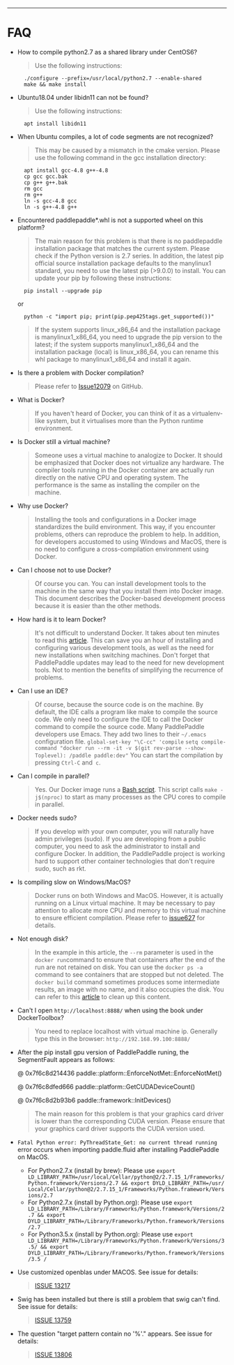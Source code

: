 ***
<a name="FAQ_en"></a>

# **FAQ**

- How to compile python2.7 as a shared library under CentOS6?

	> Use the following instructions:

		./configure --prefix=/usr/local/python2.7 --enable-shared
		make && make install

- Ubuntu18.04 under libidn11 can not be found?

	> Use the following instructions:

		apt install libidn11

- When Ubuntu compiles, a lot of code segments are not recognized?

	> This may be caused by a mismatch in the cmake version. Please use the following command in the gcc installation directory:

		apt install gcc-4.8 g++-4.8
		cp gcc gcc.bak
		cp g++ g++.bak
		rm gcc
		rm g++
		ln -s gcc-4.8 gcc
		ln -s g++-4.8 g++

- Encountered paddlepaddle*.whl is not a supported wheel on this platform?

	> The main reason for this problem is that there is no paddlepaddle installation package that matches the current system. Please check if the Python version is 2.7 series. In addition, the latest pip official source installation package defaults to the manylinux1 standard, you need to use the latest pip (>9.0.0) to install. You can update your pip by following these instructions:

		pip install --upgrade pip
	or

		python -c "import pip; print(pip.pep425tags.get_supported())"

	> If the system supports linux_x86_64 and the installation package is manylinux1_x86_64, you need to upgrade the pip version to the latest; if the system supports manylinux1_x86_64 and the installation package (local) is linux_x86_64, you can rename this whl package to manylinux1_x86_64 and install it again.

- Is there a problem with Docker compilation?

	> Please refer to [Issue12079](https://github.com/PaddlePaddle/Paddle/issues/12079) on GitHub.

- What is Docker?

	> If you haven't heard of Docker, you can think of it as a virtualenv-like system, but it virtualises more than the Python runtime environment.

- Is Docker still a virtual machine?

	> Someone uses a virtual machine to analogize to Docker. It should be emphasized that Docker does not virtualize any hardware. The compiler tools running in the Docker container are actually run directly on the native CPU and operating system. The performance is the same as installing the compiler on the machine.

- Why use Docker?

	> Installing the tools and configurations in a Docker image standardizes the build environment. This way, if you encounter problems, others can reproduce the problem to help. In addition, for developers accustomed to using Windows and MacOS, there is no need to configure a cross-compilation environment using Docker.

- Can I choose not to use Docker?

	> Of course you can. You can install development tools to the machine in the same way that you install them into Docker image. This document describes the Docker-based development process because it is easier than the other methods.

- How hard is it to learn Docker?

	> It's not difficult to understand Docker. It takes about ten minutes to read this [article](https://zhuanlan.zhihu.com/p/19902938).
	This can save you an hour of installing and configuring various development tools, as well as the need for new installations when switching machines. Don't forget that PaddlePaddle updates may lead to the need for new development tools. Not to mention the benefits of simplifying the recurrence of problems.

- Can I use an IDE?

	> Of course, because the source code is on the machine. By default, the IDE calls a program like make to compile the source code. We only need to configure the IDE to call the Docker command to compile the source code.
	Many PaddlePaddle developers use Emacs. They add two lines to their `~/.emacs` configuration file.
	`global-set-key "\C-cc" 'compile`
	`setq compile-command "docker run --rm -it -v $(git rev-parse --show- Toplevel): /paddle paddle:dev"`
	You can start the compilation by pressing `Ctrl-C` and` c`.

- Can I compile in parallel?

	> Yes. Our Docker image runs a [Bash script](https://github.com/PaddlePaddle/Paddle/blob/develop/paddle/scripts/paddle_build.sh). This script calls `make -j$(nproc)` to start as many processes as the CPU cores to compile in parallel.

- Docker needs sudo?

	> If you develop with your own computer, you will naturally have admin privileges (sudo). If you are developing from a public computer, you need to ask the administrator to install and configure Docker. In addition, the PaddlePaddle project is working hard to support other container technologies that don't require sudo, such as rkt.

- Is compiling slow on Windows/MacOS?

	> Docker runs on both Windows and MacOS. However, it is actually running on a Linux virtual machine. It may be necessary to pay attention to allocate more CPU and memory to this virtual machine to ensure efficient compilation. Please refer to [issue627](https://github.com/PaddlePaddle/Paddle/issues/627) for details.

- Not enough disk?

	> In the example in this article, the `--rm` parameter is used in the `docker run`command to ensure that containers after the end of the run are not retained on disk. You can use the `docker ps -a` command to see containers that are stopped but not deleted. The `docker build` command sometimes produces some intermediate results, an image with no name, and it also occupies the disk. You can refer to this [article](https://zaiste.net/removing_docker_containers/) to clean up this content.

- Can't I open `http://localhost:8888/` when using the book under DockerToolbox?

	> You need to replace localhost with virtual machine ip. Generally type this in the browser: `http://192.168.99.100:8888/`

- After the pip install gpu version of PaddlePaddle runing, the SegmentFault appears as follows:

	@ 0x7f6c8d214436 paddle::platform::EnforceNotMet::EnforceNotMet()

	@ 0x7f6c8dfed666 paddle::platform::GetCUDADeviceCount()

	@ 0x7f6c8d2b93b6 paddle::framework::InitDevices()

	> The main reason for this problem is that your graphics card driver is lower than the corresponding CUDA version. Please ensure that your graphics card driver supports the CUDA version used.


- `Fatal Python error: PyThreadState_Get: no current thread running` error occurs when importing paddle.fluid after installing PaddlePaddle on MacOS.

	- For Python2.7.x (install by brew): Please use `export LD_LIBRARY_PATH=/usr/local/Cellar/python@2/2.7.15_1/Frameworks/Python.framework/Versions/2.7 && export DYLD_LIBRARY_PATH=/usr/ Local/Cellar/python@2/2.7.15_1/Frameworks/Python.framework/Versions/2.7`
	- For Python2.7.x (install by Python.org): Please use `export LD_LIBRARY_PATH=/Library/Frameworks/Python.framework/Versions/2.7 && export DYLD_LIBRARY_PATH=/Library/Frameworks/Python.framework/Versions/2.7`
	- For Python3.5.x (install by Python.org): Please use `export LD_LIBRARY_PATH=/Library/Frameworks/Python.framework/Versions/3.5/ && export DYLD_LIBRARY_PATH=/Library/Frameworks/Python.framework/Versions/3.5 /`

- Use customized openblas under MACOS. See issue for details:

	>[ISSUE 13217](https://github.com/PaddlePaddle/Paddle/issues/13721)

- Swig has been installed but there is still a problem that swig can't find. See issue for details:

	>[ISSUE 13759](https://github.com/PaddlePaddle/Paddle/issues/13759)

- The question "target pattern contain no '%'." appears. See issue for details:

	>[ISSUE 13806](https://github.com/PaddlePaddle/Paddle/issues/13806)
